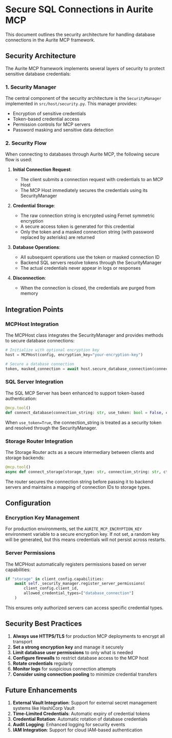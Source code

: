 # Secure SQL Connections in Aurite MCP

This document outlines the security architecture for handling database connections in the Aurite MCP framework.

## Security Architecture

The Aurite MCP framework implements several layers of security to protect sensitive database credentials:

### 1. Security Manager

The central component of the security architecture is the `SecurityManager` implemented in `src/host/security.py`. This manager provides:

- Encryption of sensitive credentials
- Token-based credential access
- Permission controls for MCP servers
- Password masking and sensitive data detection

### 2. Security Flow

When connecting to databases through Aurite MCP, the following secure flow is used:

1. **Initial Connection Request**:
   - The client submits a connection request with credentials to an MCP Host
   - The MCP Host immediately secures the credentials using its SecurityManager

2. **Credential Storage**:
   - The raw connection string is encrypted using Fernet symmetric encryption
   - A secure access token is generated for this credential
   - Only the token and a masked connection string (with password replaced by asterisks) are returned

3. **Database Operations**:
   - All subsequent operations use the token or masked connection ID
   - Backend SQL servers resolve tokens through the SecurityManager
   - The actual credentials never appear in logs or responses

4. **Disconnection**:
   - When the connection is closed, the credentials are purged from memory

## Integration Points

### MCPHost Integration

The MCPHost class integrates the SecurityManager and provides methods to secure database connections:

```python
# Initialize with optional encryption key
host = MCPHost(config, encryption_key="your-encryption-key")

# Secure a database connection
token, masked_connection = await host.secure_database_connection(connection_string)
```

### SQL Server Integration

The SQL MCP Server has been enhanced to support token-based authentication:

```python
@mcp.tool()
def connect_database(connection_string: str, use_token: bool = False, ctx: Context = None)
```

When `use_token=True`, the connection_string is treated as a security token and resolved through the SecurityManager.

### Storage Router Integration

The Storage Router acts as a secure intermediary between clients and storage backends:

```python
@mcp.tool()
async def connect_storage(storage_type: str, connection_string: str, ctx: Context = None)
```

The router secures the connection string before passing it to backend servers and maintains a mapping of connection IDs to storage types.

## Configuration

### Encryption Key Management

For production environments, set the `AURITE_MCP_ENCRYPTION_KEY` environment variable to a secure encryption key. If not set, a random key will be generated, but this means credentials will not persist across restarts.

### Server Permissions

The MCPHost automatically registers permissions based on server capabilities:

```python
if "storage" in client_config.capabilities:
    await self._security_manager.register_server_permissions(
        client_config.client_id,
        allowed_credential_types=["database_connection"]
    )
```

This ensures only authorized servers can access specific credential types.

## Security Best Practices

1. **Always use HTTPS/TLS** for production MCP deployments to encrypt all transport
2. **Set a strong encryption key** and manage it securely
3. **Limit database user permissions** to only what is needed
4. **Configure firewalls** to restrict database access to the MCP host
5. **Rotate credentials** regularly
6. **Monitor logs** for suspicious connection attempts
7. **Consider using connection pooling** to minimize credential transfers

## Future Enhancements

1. **External Vault Integration**: Support for external secret management systems like HashiCorp Vault
2. **Time-Limited Credentials**: Automatic expiry of credential tokens
3. **Credential Rotation**: Automatic rotation of database credentials
4. **Audit Logging**: Enhanced logging for security events
5. **IAM Integration**: Support for cloud IAM-based authentication